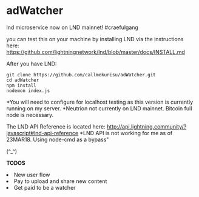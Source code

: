 # adWatcher
lnd microservice
now on LND mainnet!
#craefulgang

you can test this on your machine by installing LND via the instructions here:
https://github.com/lightningnetwork/lnd/blob/master/docs/INSTALL.md


After you have LND:

`git clone https://github.com/callmekurisu/adWatcher.git`<br>
`cd adWatcher`<br>
`npm install` <br>
`nodemon index.js`

*You will need to configure for localhost testing as this version is currently running on my server.
*Neutrion not currently on LND mainnet. Bitcoin full node is necessary.

The LND API Reference is located here: http://api.lightning.community/?javascript#lnd-api-reference
*LND API is not working for me as of 23MAR18. Using node-cmd as a bypass"

(^_^)

<b>TODOS</b>
<li>New user flow</lii>
<li>Pay to upload and share new content</li>
<li>Get paid to be a watcher</li>

